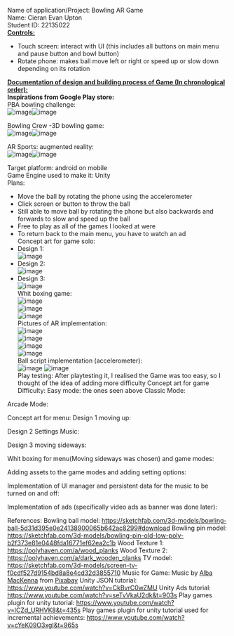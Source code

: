 Name of application/Project: Bowling AR Game  
Name: Cieran Evan Upton  
Student ID: 22135022  
<ins> **Controls:**</ins>   
- Touch screen: interact with UI (this includes all buttons on main menu and pause button and bowl button)  
- Rotate phone: makes ball move left or right or speed up or slow down depending on its rotation

<ins>**Documentation of design and building process of Game (In chronological order):**</ins>    
**Inspirations from Google Play store:**    
PBA bowling challenge:  
![image](https://github.com/user-attachments/assets/57fbf417-8427-4a2f-861c-6c33172c7674)![image](https://github.com/user-attachments/assets/45b5c792-d45c-45a0-98e8-291946c90348)  

Bowling Crew -3D bowling game:    
![image](https://github.com/user-attachments/assets/98b31a61-5bcc-4ec1-913d-01e631f7d713)![image](https://github.com/user-attachments/assets/fec6f313-bae0-4f7d-b5cf-6584d96db2c4)  

AR Sports: augmented reality:  
![image](https://github.com/user-attachments/assets/9ff729de-cb88-465f-b5b5-34e5c394380a)![image](https://github.com/user-attachments/assets/dbdc21f1-5bdc-4fc6-bf89-203eb4706597)   

Target platform: android on mobile   
Game Engine used to make it: Unity   
Plans:
- Move the ball by rotating the phone using the accelerometer   
- Click screen or button to throw the ball   
- Still able to move ball by rotating the phone but also backwards and forwards to slow and speed up the ball   
- Free to play as all of the games I looked at were   
- To return back to the main menu, you have to watch an ad   
Concept art for game solo:   
- Design 1:   
    ![image](https://github.com/user-attachments/assets/1f1bec03-d542-4fe9-a363-a6c88bcf8780)   
- Design 2:   
  ![image](https://github.com/user-attachments/assets/e936faa7-a691-4175-8265-51ecb6d9dccf)
- Design 3:   
  ![image](https://github.com/user-attachments/assets/76c75393-156e-4144-baff-1a5345856b8b)    
Whit boxing game:    
![image](https://github.com/user-attachments/assets/e2bd5f5c-9ebc-47cd-a0fa-4269bb5fc606)   
![image](https://github.com/user-attachments/assets/2c415265-4033-480e-9b3a-1e7c6320a071)    
![image](https://github.com/user-attachments/assets/ace0326e-6913-4912-a9d0-4ab60cdec490)     
Pictures of AR implementation:      
![image](https://github.com/user-attachments/assets/2635e808-c1b3-4e0f-b04c-826b36b2ce4e)   
![image](https://github.com/user-attachments/assets/6e9832da-c805-4fe3-85b8-b7682abe5632)    
![image](https://github.com/user-attachments/assets/207f46fd-f534-4626-a619-5c80d9dd163f)    
![image](https://github.com/user-attachments/assets/a87dca3e-b93c-4d79-b399-3dcaa83da21d)    
Ball script implementation (accelerometer):    
![image](https://github.com/user-attachments/assets/9d812470-830a-4261-a4e2-5921c6bebb3c)
![image](https://github.com/user-attachments/assets/c02f8d96-64a2-416f-ad91-e977f49411fc)    
Play testing: After playtesting it, I realised the Game was too easy, so I thought of the idea of adding more difficulty 
Concept art for game Difficulty:
Easy mode: the ones seen above
Classic Mode:
  
Arcade Mode:
  
Concept art for menu:
Design 1 moving up:
  
Design 2 Settings Music:
  
Design 3 moving sideways:
  
Whit boxing for menu(Moving sideways was chosen) and game modes:
 
 
 
Adding assets to the game modes and adding setting options:
 
 
 
Implementation of UI manager and persistent data for the music to be turned on and off:
  
  
  
Implementation of ads (specifically video ads as banner was done later):
  
  
  
  
 
References:
Bowling ball model:
https://sketchfab.com/3d-models/bowling-ball-5d31d395e0e24138900065b642ac8299#download 
Bowling pin model:
https://sketchfab.com/3d-models/bowling-pin-old-low-poly-b2f373e81e0448fda16771ef62ea2c1b 
Wood Texture 1:
https://polyhaven.com/a/wood_planks 
Wood Texture 2:
https://polyhaven.com/a/dark_wooden_planks 
TV model:
https://sketchfab.com/3d-models/screen-tv-f0cdf527d9154bd8a8e4cd32d3855710 
Music for Game:
Music by <a href="https://pixabay.com/users/alba_mac-40740995/?utm_source=link-attribution&utm_medium=referral&utm_campaign=music&utm_content=176807">Alba MacKenna</a> from <a href="https://pixabay.com//?utm_source=link-attribution&utm_medium=referral&utm_campaign=music&utm_content=176807">Pixabay</a>
Unity JSON tutorial:
https://www.youtube.com/watch?v=CkBvrC0wZMU
Unity Ads tutorial:
https://www.youtube.com/watch?v=seTvVkaU2dk&t=903s 
Play games plugin for unity tutorial:
https://www.youtube.com/watch?v=lCZd_URHVK8&t=435s 
Play games plugin for unity tutorial used for incremental achievements:
https://www.youtube.com/watch?v=cYeK09O3xgI&t=965s 
